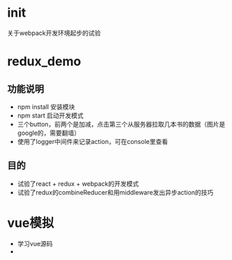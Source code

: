 # init
关于webpack开发环境起步的试验

# redux_demo
## 功能说明
- npm install 安装模块
- npm start 启动开发模式
- 三个button，前两个是加减，点击第三个从服务器拉取几本书的数据（图片是google的，需要翻墙）
- 使用了logger中间件来记录action，可在console里查看
## 目的
- 试验了react + redux + webpack的开发模式
- 试验了redux的combineReducer和用middleware发出异步action的技巧

# vue模拟
- 学习vue源码
-
